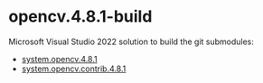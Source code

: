# opencv.4.8.1-build

Microsoft Visual Studio 2022 solution to build the git submodules:
- [system.opencv.4.8.1](https://github.com/zspace/system.opencv.4.8.1)
- [system.opencv.contrib.4.8.1](https://github.com/zspace/system.opencv.contrib.4.8.1)
